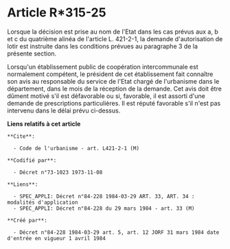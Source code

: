 # Article R*315-25

Lorsque la décision est prise au nom de l'Etat dans les cas prévus aux a, b et c du quatrième alinéa de l'article L. 421-2-1,
la demande d'autorisation de lotir est instruite dans les conditions prévues au paragraphe 3 de la présente section.

Lorsqu'un établissement public de coopération intercommunale est normalement compétent, le président de cet établissement
fait connaître son avis au responsable du service de l'Etat chargé de l'urbanisme dans le département, dans le mois de la
réception de la demande. Cet avis doit être dûment motivé s'il est défavorable ou si, favorable, il est assorti d'une demande
de prescriptions particulières. Il est réputé favorable s'il n'est pas intervenu dans le délai prévu ci-dessus.

**Liens relatifs à cet article**

	**Cite**:

	  - Code de l'urbanisme - art. L421-2-1 (M)

	**Codifié par**:

	  - Décret n°73-1023 1973-11-08

	**Liens**:

	  - SPEC_APPLI: Décret n°84-228 1984-03-29 ART. 33, ART. 34 : modalités d'application
	  - SPEC_APPLI: Décret n°84-228 du 29 mars 1984 - art. 33 (M)

	**Créé par**:

	  - Décret n°84-228 1984-03-29 art. 5, art. 12 JORF 31 mars 1984 date d'entrée en vigueur 1 avril 1984

